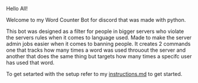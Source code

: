 Hello All!

Welcome to my Word Counter Bot for discord that was made with python.

This bot was designed as a filter for people in bigger servers who violate the servers rules when it comes to language used.
Made to make the server admin jobs easier when it comes to banning people.
It creates 2 commands one that tracks how many times a word was used throuout the server and another that does the same thing but targets how many times a specifc user has used that word.

To get setarted with the setup refer to my [instructions.md](isntructions.md) to get started.
